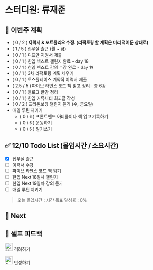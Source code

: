 # 스터디원: 류재준

## 🚀 이번주 계획
- ( 0 / 2 ) **이력서 & 포트폴리오 수정. (리팩토링 할 계획은 미리 적어둔 상태로)**
- ( 1 / 5 ) 집무실 출근 (월 ~ 금)
- ( 0 / 1 ) 디프만 지원서 제출
- ( 0 / 1 ) 한입 넥스트 챌린지 완료 - day 18
- ( 0 / 1 ) 한입 넥스트 강의 수강 완료 - day 19
- ( 0 / 1 ) 3차 리팩토링 계획 세우기
- ( 0 / 1 ) 토스플레이스 계약직 이력서 제출
- ( 2.5 / 5 ) 파이브 라인스 코드 책 읽고 정리 - 총 6강
- ( 0 / 1 ) 블로그 글감 정리
- ( 0 / 1 ) 한입 커뮤니티 회고글 작성
- ( 0 / 2 ) 프리온보딩 챌린지 듣기 (수, 금요일)
- 매일 루틴 지키기
  - ( 0 / 6 ) 프론트엔드 아티클이나 책 읽고 기록하기
  - ( 0 / 6 ) 운동하기
  - ( 0 / 6 ) 일기쓰기

## ✅ 12/10 Todo List (몰입시간 / 소요시간)
- [x] 집무실 출근
- [ ] 이력서 수정
- [ ] 파이브 라인스 코드 책 읽기
- [ ] 한입 Next 18일차 챌린지
- [ ] 한입 Next 19일차 강의 듣기
- [ ] 매일 루틴 지키기

> 오늘 몰입시간 : 시간
> 목표 달성률 : 0%

## 🌱 Next


## 🎉 셀프 피드백

<img src="https://raw.githubusercontent.com/Tarikul-Islam-Anik/Animated-Fluent-Emojis/master/Emojis/Smilies/Hugging%20Face.png" alt="Hugging Face" width="25" height="25"> 격려하기</img>
> 

<img src="https://raw.githubusercontent.com/Tarikul-Islam-Anik/Animated-Fluent-Emojis/master/Emojis/Smilies/Face%20with%20Monocle.png" alt="Face with Monocle" width="25" height="25"> 반성하기</img>

>
